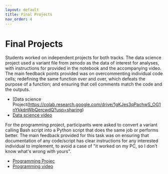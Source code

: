```yaml
---
layout: default
title: Final Projects
nav_order: 4
---
```


# Final Projects

Students worked on independent projects for both tracks. The data science project used a variant file from zenodo as the data of interest for analyses, with instructions for 
provided in the notebook and the accompanying video. The main feedback points provided was on overcommenting individual code cells; redefining the same function over and over, which 
defeats the purpose of a function; and ensuring that cell comments match the code and the outputs.

- [Data science Project(https://colab.research.google.com/drive/1gKJes3qPachwS_OG1nYkkdnWbQercwdQ?usp=sharing)
- [Data science video](https://youtu.be/pPfGqTFE7zI)

For the programming project, participants were asked to convert a variant calling Bash script into a Python script that does the same job or performs better. The main feedback 
provided for this task was on ensuring that documentation of any code/script has clear instructions for any interested individual to implement, to avoid a case of "it worked on
my PC, so I don't know what's wrong with yours". 

- [Programming Projec](https://colab.research.google.com/drive/1uyW6n3uN0fkcGEG3Qbt9TaTcAJMJ2-nL?usp=sharing)
- [Programming video](https://youtu.be/SHW1vWDImQQ)
